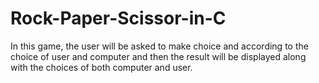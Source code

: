 # Rock-Paper-Scissor-in-C
In this game, the user will be asked to make choice and according to the choice of user and computer and then the result will be displayed along with the choices of both computer and user.
